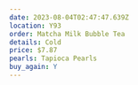```yaml
---
date: 2023-08-04T02:47:47.639Z
location: Y93
order: Matcha Milk Bubble Tea
details: Cold
price: $7.87
pearls: Tapioca Pearls
buy_again: Y
---
```

